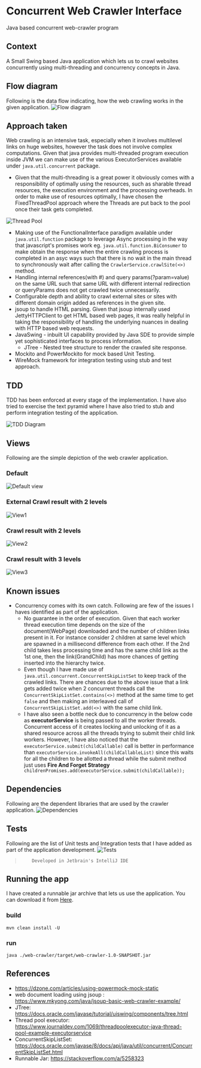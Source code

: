 # Concurrent Web Crawler Interface
Java based concurrent web-crawler program
## Context
A Small Swing based Java application which lets us to crawl websites concurrently using multi-threading and concurrency concepts in Java.
## Flow diagram
Following is the data flow indicating, how the web crawling works in the given application.
![Flow diagram](./images/SimpleWebCrawlerFlow.png)

## Approach taken
Web crawling is an intensive task, especially when it involves multilevel links on huge websites, however the task does not involve complex computations. Given that java provides multi-threaded program execution inside JVM we can make use of the various ExecutorServices available under `java.util.concurrent` package. 
- Given that the multi-threading is a great power it obviously comes with a responsibility of optimally using the resources, such as sharable thread resources, the execution environment and the processing overheads. In order to make use of resources optimally, I have chosen the FixedThreadPool approach where the Threads are put back to the pool once their task gets completed.

![Thread Pool](./images/thread-pool.png)
- Making use of the FunctionalInterface paradigm available under `java.util.function` package to leverage Async processing in the way that javascript's promises work eg. `java.util.function.BiConsumer` to make obtain the response when the entire crawling process is completed in an asyc ways such that there is no wait in the main thread to synchronously wait after calling the `CrawlerService.crawlSite(<>)` method.
- Handling internal references(with #) and query params(?param=value) on the same URL such that same URL with different internal redirection or queryParams does not get crawled twice unnecessarily.
- Configurable depth and ability to crawl external sites or sites with different domain origin added as references in the given site.
- jsoup to handle HTML parsing. Given that jsoup internally used JettyHTTPClient to get HTML based web pages, it was really helpful in taking the responsibility of handling the underlying nuances in dealing with HTTP based web requests.
- JavaSwing - inbuilt UI capability provided by Java SDE to provide simple yet sophisticated interfaces to process information.
    - JTree - Nested tree structure to render the crawled site response.
- Mockito and PowerMockito for mock based Unit Testing.
- WireMock framework for integration testing using stub and test approach.

## TDD 
TDD has been enforced at every stage of the implementation. I have also tried to exercise the text pyramid where I have also tried to stub and perform integration testing of the application.

![TDD Diagram](./images/red-green-refactor.png)

## Views
Following are the simple depiction of the web crawler application.
### Default
![Default view](./images/default-view.png)

### External Crawl result with 2 levels
![View1](./images/2-level-external-enabled.png)

### Crawl result with 2 levels
![View2](./images/2-level-external-disabled.png)

### Crawl result with 3 levels
![View3](./images/3-level-external-disabled.png)

## Known issues
- Concurrency comes with its own catch. Following are few of the issues I haves identified as part of the application.
    - No guarantee in the order of execution. Given that each worker thread execution time depends on the size of the document(WebPage) downloaded and the number of children links present in it. For instance consider 2 children at same level which are spawned in a millisecond difference from each other. If the 2nd child takes less processing time and has the same child link as the 1st one, then the link(GrandChild) has more chances of getting inserted into the hierarchy twice.
    - Even though I have made use of `java.util.concurrent.ConcurrentSkipListSet` to keep track of the crawled links. There are chances due to the above issue that a link gets added twice when 2 concurrent threads call the `ConcurrentSkipListSet.contains(<>)`  method at the same time to get `false` and then making an interleaved call of `ConcurrentSkipListSet.add(<>)` with the same child link.
    - I have also seen a bottle neck due to concurrency in the below code as **executorService** is being passed to all the worker threads. Concurrent access of it creates locking and unlocking of it as a shared resource across all the threads trying to submit their child link workers. However, I have also noticed that the `executorService.submit(childCallable)` call is better in performance than `executorService.invokeAll(childCallableList)` since this waits for all the children to be allotted a thread while the submit method just uses **Fire And Forget Strategy**
    ` childrenPromises.add(executorService.submit(childCallable));` 
    
## Dependencies
Following are the dependent libraries that are used by the crawler application.
![Dependencies](./images/dependencies.png)

## Tests
Following are the list of Unit tests and Integration tests that I have added as part of the application development.
![Tests](./images/tests.png)

>         Developed in Jetbrain's IntelliJ IDE

## Running the app
I have created a runnable jar archive that lets us use the application. You can download it from [Here](./web-crawler.jar).

### build
`mvn clean install -U`

### run
`java ./web-crawler/target/web-crawler-1.0-SNAPSHOT.jar`

## References
- https://dzone.com/articles/using-powermock-mock-static
- web document loading using jsoup : https://www.mkyong.com/java/jsoup-basic-web-crawler-example/
- JTree: https://docs.oracle.com/javase/tutorial/uiswing/components/tree.html
- Thread pool executor: https://www.journaldev.com/1069/threadpoolexecutor-java-thread-pool-example-executorservice
- ConcurrentSkipListSet: https://docs.oracle.com/javase/8/docs/api/java/util/concurrent/ConcurrentSkipListSet.html
- Runnable Jar: https://stackoverflow.com/a/5258323